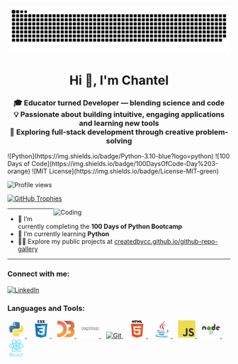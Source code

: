 <p align="center">
  <img src="https://raw.githubusercontent.com/platane/snk/output/github-contribution-grid-snake.svg" alt="GitHub Contribution Snake Animation"/>
</p>

<h1 align="center">Hi 👋, I'm Chantel</h1>
<h3 align="center">
🎓 Educator turned Developer — blending science and code <br>
💡 Passionate about building intuitive, engaging applications and learning new tools <br>
🚀 Exploring full-stack development through creative problem-solving
</h3>
![Python](https://img.shields.io/badge/Python-3.10-blue?logo=python)
![100 Days of Code](https://img.shields.io/badge/100DaysOfCode-Day%203-orange)
![MIT License](https://img.shields.io/badge/License-MIT-green)

<p align="left">
  <img src="https://komarev.com/ghpvc/?username=createdbycc&label=Profile%20views&color=0e75b6&style=flat" alt="Profile views"/>
</p>

<p align="left">
  <a href="https://github.com/ryo-ma/github-profile-trophy">
    <img src="https://github-profile-trophy.vercel.app/?username=createdbycc" alt="GitHub Trophies"/>
  </a>
</p>

<img align="right" alt="Coding" width="400" src="https://media.tenor.com/S59bPkT0pqcAAAAC/programming.gif"/>

---

- 🔭 I’m currently completing the **100 Days of Python Bootcamp**
- 🌱 I’m currently learning **Python**
- 👨‍💻 Explore my public projects at [createdbycc.github.io/github-repo-gallery](https://createdbycc.github.io/github-repo-gallery/)

---

<h3 align="left">Connect with me:</h3>
<p align="left">
  <a href="https://linkedin.com/in/chantel-couper-430b18128" target="_blank">
    <img align="center" src="https://raw.githubusercontent.com/rahuldkjain/github-profile-readme-generator/master/src/images/icons/Social/linked-in-alt.svg" alt="LinkedIn" height="30" width="40"/>
  </a>
</p>

<h3 align="left">Languages and Tools:</h3>
<p align="left">
  <a href="https://www.python.org/" target="_blank" rel="noreferrer">
    <img src="https://raw.githubusercontent.com/devicons/devicon/master/icons/python/python-original.svg" alt="Python" width="40" height="40"/>
  </a>&nbsp;&nbsp;
  <a href="https://www.w3schools.com/css/" target="_blank" rel="noreferrer">
    <img src="https://raw.githubusercontent.com/devicons/devicon/master/icons/css3/css3-original-wordmark.svg" alt="CSS3" width="40" height="40"/>
  </a>&nbsp;&nbsp;
  <a href="https://d3js.org/" target="_blank" rel="noreferrer">
    <img src="https://raw.githubusercontent.com/devicons/devicon/master/icons/d3js/d3js-original.svg" alt="D3.js" width="40" height="40"/>
  </a>&nbsp;&nbsp;
  <a href="https://expressjs.com" target="_blank" rel="noreferrer">
    <img src="https://raw.githubusercontent.com/devicons/devicon/master/icons/express/express-original-wordmark.svg" alt="Express.js" width="40" height="40"/>
  </a>&nbsp;&nbsp;
  <a href="https://git-scm.com/" target="_blank" rel="noreferrer">
    <img src="https://www.vectorlogo.zone/logos/git-scm/git-scm-icon.svg" alt="Git" width="40" height="40"/>
  </a>&nbsp;&nbsp;
  <a href="https://www.w3.org/html/" target="_blank" rel="noreferrer">
    <img src="https://raw.githubusercontent.com/devicons/devicon/master/icons/html5/html5-original-wordmark.svg" alt="HTML5" width="40" height="40"/>
  </a>&nbsp;&nbsp;
  <a href="https://www.java.com" target="_blank" rel="noreferrer">
    <img src="https://raw.githubusercontent.com/devicons/devicon/master/icons/java/java-original.svg" alt="Java" width="40" height="40"/>
  </a>&nbsp;&nbsp;
  <a href="https://developer.mozilla.org/en-US/docs/Web/JavaScript" target="_blank" rel="noreferrer">
    <img src="https://raw.githubusercontent.com/devicons/devicon/master/icons/javascript/javascript-original.svg" alt="JavaScript" width="40" height="40"/>
  </a>&nbsp;&nbsp;
  <a href="https://nodejs.org" target="_blank" rel="noreferrer">
    <img src="https://raw.githubusercontent.com/devicons/devicon/master/icons/nodejs/nodejs-original-wordmark.svg" alt="Node.js" width="40" height="40"/>
  </a>&nbsp;&nbsp;
  <a href="https://reactjs.org/" target="_blank" rel="noreferrer">
    <img src="https://raw.githubusercontent.com/devicons/devicon/master/icons/react/react-original-wordmark.svg" alt="React" width="40" height="40"/>
  </a>
</p>
